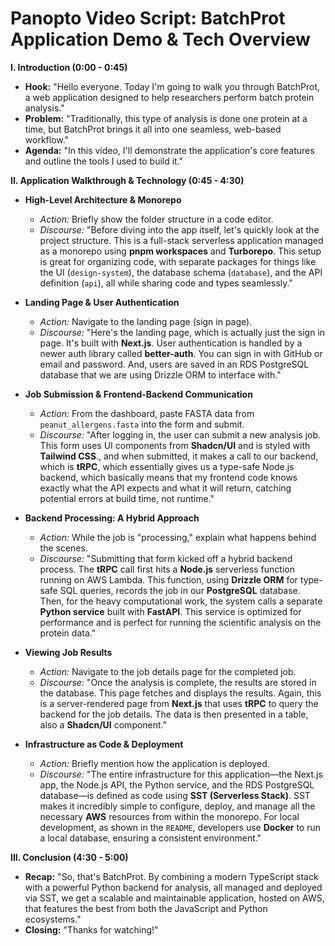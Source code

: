 # Panopto Video Script: BatchProt Application Demo & Tech Overview

**I. Introduction (0:00 - 0:45)**

*   **Hook:** "Hello everyone. Today I'm going to walk you through BatchProt, a web application designed to help researchers perform batch protein analysis."
*   **Problem:** "Traditionally, this type of analysis is done one protein at a time, but BatchProt brings it all into one seamless, web-based workflow."
*   **Agenda:** "In this video, I'll demonstrate the application's core features and outline the tools I used to build it."

**II. Application Walkthrough & Technology (0:45 - 4:30)**

*   **High-Level Architecture & Monorepo**
    *   _Action:_ Briefly show the folder structure in a code editor.
    *   _Discourse:_ "Before diving into the app itself, let's quickly look at the project structure. This is a full-stack serverless application managed as a monorepo using **pnpm workspaces** and **Turborepo**. This setup is great for organizing code, with separate packages for things like the UI (`design-system`), the database schema (`database`), and the API definition (`api`), all while sharing code and types seamlessly."

*   **Landing Page & User Authentication**
    *   _Action:_ Navigate to the landing page (sign in page).
    *   _Discourse:_ "Here's the landing page, which is actually just the sign in page. It's built with **Next.js**. User authentication is handled by a newer auth library called **better-auth**. You can sign in with GitHub or email and password. And, users are saved in an RDS PostgreSQL database that we are using Drizzle ORM to interface with."

*   **Job Submission & Frontend-Backend Communication**
    *   _Action:_ From the dashboard, paste FASTA data from `peanut_allergens.fasta` into the form and submit.
    *   _Discourse:_ "After logging in, the user can submit a new analysis job. This form uses UI components from **Shadcn/UI** and is styled with **Tailwind CSS**., and when submitted, it makes a call to our backend, which is **tRPC**, which essentially gives us a type-safe Node.js backend, which basically means that my frontend code knows exactly what the API expects and what it will return, catching potential errors at build time, not runtime."

*   **Backend Processing: A Hybrid Approach**
    *   _Action:_ While the job is "processing," explain what happens behind the scenes.
    *   _Discourse:_ "Submitting that form kicked off a hybrid backend process. The **tRPC** call first hits a **Node.js** serverless function running on AWS Lambda. This function, using **Drizzle ORM** for type-safe SQL queries, records the job in our **PostgreSQL** database. Then, for the heavy computational work, the system calls a separate **Python service** built with **FastAPI**. This service is optimized for performance and is perfect for running the scientific analysis on the protein data."

*   **Viewing Job Results**
    *   _Action:_ Navigate to the job details page for the completed job.
    *   _Discourse:_ "Once the analysis is complete, the results are stored in the database. This page fetches and displays the results. Again, this is a server-rendered page from **Next.js** that uses **tRPC** to query the backend for the job details. The data is then presented in a table, also a **Shadcn/UI** component."

*   **Infrastructure as Code & Deployment**
    *   _Action:_ Briefly mention how the application is deployed.
    *   _Discourse:_ "The entire infrastructure for this application—the Next.js app, the Node.js API, the Python service, and the RDS PostgreSQL database—is defined as code using **SST (Serverless Stack)**. SST makes it incredibly simple to configure, deploy, and manage all the necessary **AWS** resources from within the monorepo. For local development, as shown in the `README`, developers use **Docker** to run a local database, ensuring a consistent environment."

**III. Conclusion (4:30 - 5:00)**

*   **Recap:** "So, that's BatchProt. By combining a modern TypeScript stack with a powerful Python backend for analysis, all managed and deployed via SST, we get a scalable and maintainable application, hosted on AWS, that features the best from both the JavaScript and Python ecosystems."
*   **Closing:** "Thanks for watching!"
